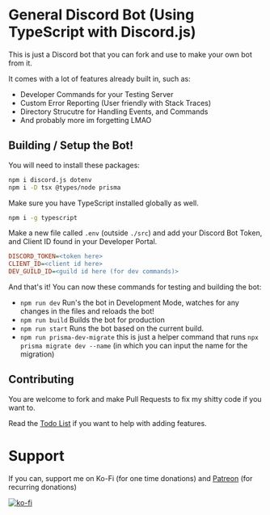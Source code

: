 # General Discord Bot (Using TypeScript with Discord.js)
This is just a Discord bot that you can fork and use to make your own bot from it.

It comes with a lot of features already built in, such as:
- Developer Commands for your Testing Server
- Custom Error Reporting (User friendly with Stack Traces)
- Directory Strucutre for Handling Events, and Commands
- And probably more im forgetting LMAO

## Building / Setup the Bot!
You will need to install these packages:
```bash
npm i discord.js dotenv
npm i -D tsx @types/node prisma
```
Make sure you have TypeScript installed globally as well.
```bash
npm i -g typescript
```

Make a new file called `.env` (outside `./src`) and add your Discord Bot Token, and Client ID found in your Developer Portal.
```ini
DISCORD_TOKEN=<token here>
CLIENT_ID=<client id here>
DEV_GUILD_ID=<guild id here (for dev commands)>
```

And that's it! You can now these commands for testing and building the bot:
- `npm run dev` Run's the bot in Development Mode, watches for any changes in the files and reloads the bot!
- `npm run build` Builds the bot for production
- `npm run start` Runs the bot based on the current build.
- `npm run prisma-dev-migrate` this is just a helper command that runs `npx prisma migrate dev --name` (in which you can input the name for the migration)

## Contributing
You are welcome to fork and make Pull Requests to fix my shitty code if you want to.

Read the [Todo List](TODO.md) if you want to help with adding features.

# Support
If you can, support me on Ko-Fi (for one time donations) and [Patreon](https://www.patreon.com/LJcool) (for recurring donations)

[![ko-fi](https://ko-fi.com/img/githubbutton_sm.svg)](https://ko-fi.com/X8X4PZBTA)